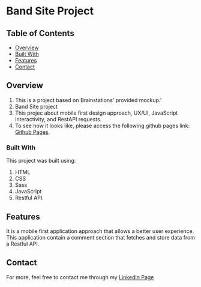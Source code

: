 # Band Site Project

## Table of Contents

- [Overview](#overview)
- [Built With](#built-with)
- [Features](#features)
- [Contact](#contact)
<!-- - [Acknowledgements](#acknowledgements)-->

## Overview

<!-- TODO: Add a screenshot of the live project.
    1. Link to a 'live demo.'
    2. Describe your overall experience in a couple of sentences.
    3. List a few specific technical things that you learned or improved on.
    4. Share any other tips or guidance for others attempting this or something similar.
 -->
 
  1. This is a project based on Brainstations' provided mockup.'
  2. Band Site project 
  3. This projec about mobile first design approach, UX/UI, JavaScript interactivity, and RestAPI requests.
  4. To see how it looks like, please access the following github pages link: 
  [Github Pages](https://leo-sn.github.io/leonardo-nascimento-bandsite/).

### Built With

<!-- TODO: List any MAJOR libraries/frameworks (e.g. React, Tailwind) with links to their homepages. -->
This project was built using:
  1. HTML
  2. CSS
  3. Sass
  4. JavaScript
  5. Restful API.

## Features

<!-- TODO: List what specific 'user problems' that this application solves. -->
It is a mobile first application approach that allows a better user experience.
This application contain a comment section that fetches and store data from a Restful API.

## Contact

<!-- TODO: Include icons and links to your RELEVANT, PROFESSIONAL 'DEV-ORIENTED' social media. LinkedIn and dev.to are minimum. -->
For more, feel free to contact me through my [LinkedIn Page](https://www.linkedin.com/in/leonardosn/)

<!-- ## Acknowledgements -->

<!-- TODO: List any blog posts, tutorials or plugins that you may have used to complete the project. Only list those that had a significant impact. Obviously, we all 'Google' stuff while working on our things, but maybe something in particular stood out as a 'major contributor' to your skill set for this project. -->
